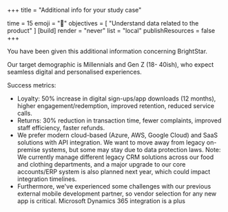 +++
title = "Additional info for your study case"

time = 15
emoji = "🤖"
objectives = [
    "Understand data related to the product"
]
[build]
  render = "never"
  list = "local"
  publishResources = false
+++

You have been given this additional information concerning BrightStar. 
 
Our target demographic is Millennials and Gen Z (18- 40ish), who expect seamless digital and personalised experiences. 

Success metrics:
- Loyalty: 50% increase in digital sign-ups/app downloads (12 months), higher engagement/redemption, improved retention, reduced service calls. 
- Returns: 30% reduction in transaction time, fewer complaints, improved staff efficiency, faster refunds. 
- We prefer modern cloud-based (Azure, AWS, Google Cloud) and SaaS solutions with API integration. We want to move away from legacy on-premise systems, but some may stay due to data protection laws. Note: We currently manage different legacy CRM solutions across our food and clothing departments, and a major upgrade to our core accounts/ERP system is also planned next year, which could impact integration timelines. 
- Furthermore, we've experienced some challenges with our previous external mobile development partner, so vendor selection for any new app is critical. Microsoft Dynamics 365 integration is a plus 

